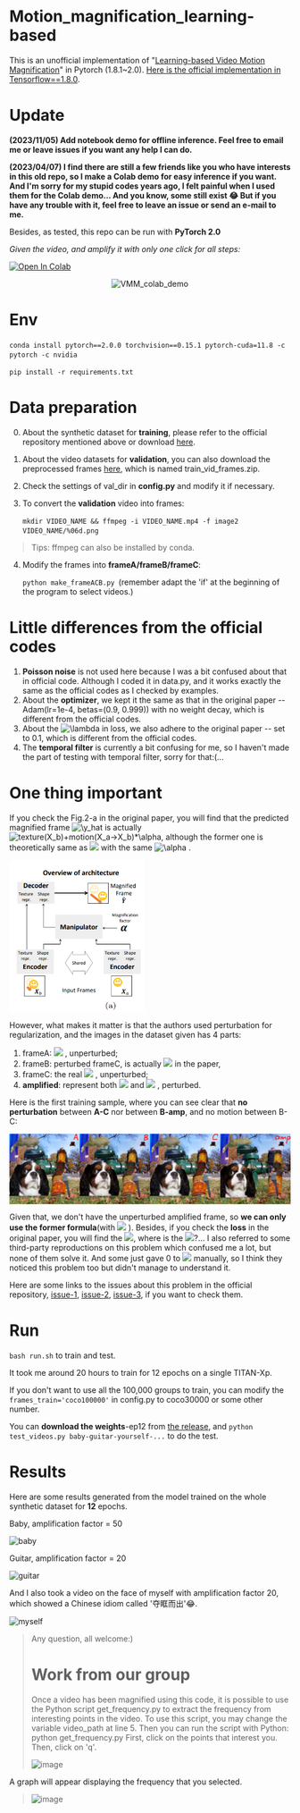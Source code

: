 # Motion_magnification_learning-based
This is an unofficial implementation of "[Learning-based Video Motion Magnification](https://arxiv.org/abs/1804.02684)" in Pytorch (1.8.1~2.0).
[Here is the official implementation in Tensorflow==1.8.0](https://github.com/12dmodel/deep_motion_mag).

# Update
**(2023/11/05) Add notebook demo for offline inference. Feel free to email me or leave issues if you want any help I can do.**

**(2023/04/07) I find there are still a few friends like you who have interests in this old repo, so I make a Colab demo for easy inference if you want. And I'm sorry for my stupid codes years ago, I felt painful when I used them for the Colab demo... And you know, some still exist 😂 But if you have any trouble with it, feel free to leave an issue or send an e-mail to me.**

Besides, as tested, this repo can be run with **PyTorch 2.0**

*Given the video, and amplify it with only one click for all steps:*

[![Open In Colab](https://colab.research.google.com/assets/colab-badge.svg)](https://colab.research.google.com/drive/1inOucehJXUAVBlRhZvo650SoOPLKQFNv#scrollTo=BjgKRohk7Q5M)

<p align="center">
<img width="768" alt="VMM_colab_demo" src="https://user-images.githubusercontent.com/25921713/230589573-68d65731-ff7a-4b34-9aa3-e29b4dc6db4b.png">
</p>

# Env
`conda install pytorch==2.0.0 torchvision==0.15.1 pytorch-cuda=11.8 -c pytorch -c nvidia`

`pip install -r requirements.txt`

# Data preparation

0. About the synthetic dataset for **training**, please refer to the official repository mentioned above or download [here](https://drive.google.com/drive/folders/19K09QLouiV5N84wZiTPUMdoH9-UYqZrX?usp=sharing).

1. About the video datasets for **validation**, you can also download the preprocessed frames [here](https://drive.google.com/drive/folders/19K09QLouiV5N84wZiTPUMdoH9-UYqZrX?usp=sharing), which is named train_vid_frames.zip.

2. Check the settings of val_dir in **config.py** and modify it if necessary.

3. To convert the **validation** video into frames:

    `mkdir VIDEO_NAME && ffmpeg -i VIDEO_NAME.mp4 -f image2 VIDEO_NAME/%06d.png`

> Tips: ffmpeg can also be installed by conda.

4. Modify the frames into **frameA/frameB/frameC**:

    `python make_frameACB.py `(remember adapt the 'if' at the beginning of the program to select videos.)

# Little differences from the official codes

1. **Poisson noise** is not used here because I was a bit confused about that in official code. Although I coded it in data.py, and it works exactly the same as the official codes as I checked by examples.
2. About the **optimizer**, we kept it the same as that in the original paper -- Adam(lr=1e-4, betas=(0.9, 0.999)) with no weight decay, which is different from the official codes.
3. About the <img src="https://latex.codecogs.com/svg.latex?\lambda" title="\lambda" /> in loss, we also adhere to the original paper -- set to 0.1, which is different from the official codes.
4. The **temporal filter** is currently a bit confusing for me, so I haven't made the part of testing with temporal filter, sorry for that:(...

# One thing **important**

If you check the Fig.2-a in the original paper, you will find that the predicted magnified frame <img src="https://latex.codecogs.com/svg.latex?\hat{Y}" title="\y_hat" /> is actually <img src="https://latex.codecogs.com/svg.latex?texture(X_b)+motion(X_a->X_b)*\alpha" title="texture(X_b)+motion(X_a->X_b)*\alpha" />, although the former one is theoretically same as <img src="https://latex.codecogs.com/svg.latex?texture(X_a)+motion(X_a->X_b)*(\alpha+1)" />   with the same  <img src="https://latex.codecogs.com/svg.latex?\alpha" title="\alpha" /> .

<img src="materials/Fig2-a.png" alt="Fig2-a" style="zoom:60%;" div align=center />

However, what makes it matter is that the authors used perturbation for regularization, and the images in the dataset given has 4 parts:

1. frameA:  <img src="https://latex.codecogs.com/svg.latex?X_a" /> , unperturbed;
2. frameB: perturbed frameC, is actually   <img src="https://latex.codecogs.com/svg.latex?X_{b}^{'}" />  in the paper,
3. frameC: the real   <img src="https://latex.codecogs.com/svg.latex?X_b" /> , unperturbed;
4. **amplified**: represent both   <img src="https://latex.codecogs.com/svg.latex?Y" />  and   <img src="https://latex.codecogs.com/svg.latex?Y^{'}" /> , perturbed.

Here is the first training sample, where you can see clear that **no perturbation** between **A-C** nor between **B-amp**, and no motion between B-C:

<img src="materials/dogs.png" alt="dog" style="zoom: 67%;" div align=center />

Given that, we don't have the unperturbed amplified frame, so **we can only use the former formula**(with  <img src="https://latex.codecogs.com/svg.latex?texture(X_b)" /> ). Besides, if you check the **loss** in the original paper, you will find the   <img src="https://latex.codecogs.com/svg.latex?L_1(V_{b}^{'},V_{Y}^{'})" />, where is the  <img src="https://latex.codecogs.com/svg.latex?V_{Y}^{'}" />?... I also referred to some third-party reproductions on this problem which confused me a lot, but none of them solve it. And some just gave 0 to   <img src="https://latex.codecogs.com/svg.latex?L_1(V_{b}^{'},V_{Y}^{'})" />  manually, so I think they noticed this problem too but didn't manage to understand it.

Here are some links to the issues about this problem in the official repository, [issue-1](https://github.com/12dmodel/deep_motion_mag/issues/3), [issue-2](https://github.com/12dmodel/deep_motion_mag/issues/5), [issue-3](https://github.com/12dmodel/deep_motion_mag/issues/4), if you want to check them.

# Run
`bash run.sh` to train and test.

It took me around 20 hours to train for 12 epochs on a single TITAN-Xp.

If you don't want to use all the 100,000 groups to train, you can modify the `frames_train='coco100000'` in config.py to coco30000 or some other number.

You can **download the weights**-ep12 from [the release](https://github.com/ZhengPeng7/motion_magnification_learning-based/releases/tag/v1.0), and `python test_videos.py baby-guitar-yourself-...` to do the test.

# Results

Here are some results generated from the model trained on the whole synthetic dataset for **12** epochs. 

Baby, amplification factor = 50

![baby](materials/baby_comp.gif)

Guitar, amplification factor = 20

![guitar](materials/guitar_comp.gif)

And I also took a video on the face of myself with amplification factor 20, which showed a Chinese idiom called '夺眶而出'😂.

![myself](materials/myself_comp.gif)

> Any question, all welcome:)
>
> # Work from our group
>
> Once a video has been magnified using this code, it is possible to use the Python script get_frequency.py to extract the frequency from interesting points in the video. To use this script, you may change the variable video_path at line 5. Then you can run the script with Python:
> python get_frequency.py
>First, click on the points that interest you. Then, click on 'q'.
> 
> ![image](https://github.com/AlexisGrandjacquot/computer_imaging/assets/114082458/69b93fbb-5743-4058-97be-633dd1815f4b)
>
>
> 
A graph will appear displaying the frequency that you selected.
>
> 
>![image](https://github.com/AlexisGrandjacquot/computer_imaging/assets/114082458/a7b8a7a9-6517-4894-9432-436ea602fb04)

> 

